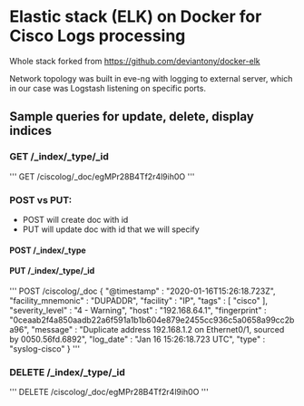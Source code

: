 # Elastic stack (ELK) on Docker for Cisco Logs processing

Whole stack forked from https://github.com/deviantony/docker-elk

Network topology was built in eve-ng with logging to external server, which in our case was Logstash listening on specific ports.


## Sample queries for update, delete, display indices

### GET /_index/_type/_id
'''
GET /ciscolog/_doc/egMPr28B4Tf2r4l9ih0O
'''

### POST vs PUT: 
* POST will create doc with id 
* PUT will update doc with id that we will specify


#### POST /_index/_type
#### PUT /_index/_type/_id
'''
POST /ciscolog/_doc
{
    "@timestamp" : "2020-01-16T15:26:18.723Z",
    "facility_mnemonic" : "DUPADDR",
    "facility" : "IP",
    "tags" : [
      "cisco"
    ],
    "severity_level" : "4 - Warning",
    "host" : "192.168.64.1",
    "fingerprint" : "0ceaab2f4a850aadb22a6f591a1b1b604e879e2455cc936c5a0658a99cc2ba96",
    "message" : "Duplicate address 192.168.1.2 on Ethernet0/1, sourced by 0050.56fd.6892",
    "log_date" : "Jan 16 15:26:18.723 UTC",
    "type" : "syslog-cisco"
}
'''

### DELETE /_index/_type/_id
'''
DELETE /ciscolog/_doc/egMPr28B4Tf2r4l9ih0O
'''
